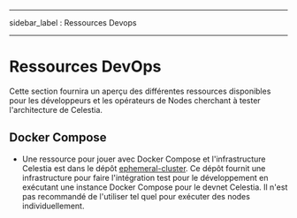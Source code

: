 - - -
sidebar_label : Ressources Devops
- - -

# Ressources DevOps

Cette section fournira un aperçu des différentes ressources disponibles pour les développeurs et les opérateurs de Nodes cherchant à tester l'architecture de Celestia.

## Docker Compose

* Une ressource pour jouer avec Docker Compose et l'infrastructure Celestia est dans le dépôt [ephemeral-cluster](https://github.com/celestiaorg/ephemeral-cluster). Ce dépôt fournit une infrastructure pour faire l'intégration test pour le développement en exécutant une instance Docker Compose pour le devnet Celestia. Il n'est pas recommandé de l'utiliser tel quel pour exécuter des nodes individuellement.
